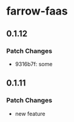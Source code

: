 # farrow-faas

## 0.1.12

### Patch Changes

- 9316b7f: some

## 0.1.11

### Patch Changes

- new feature
